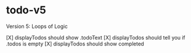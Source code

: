 # todo-v5
Version 5: Loops of Logic

[X] displayTodos should show .todoText
[X] displayTodos should tell you if .todos is empty
[X] displayTodos should show completed

